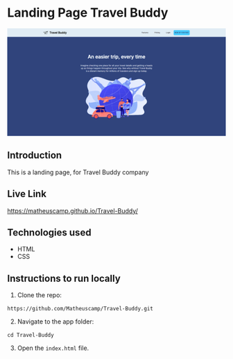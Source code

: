 # Landing Page Travel Buddy

<img src="./images/Travel-Buddy preview.png" alt="Travel-Buddy-preview">

## Introduction

This is a landing page, for Travel Buddy company

## Live Link

https://matheuscamp.github.io/Travel-Buddy/

## Technologies used

- HTML
- CSS

## Instructions to run locally

1. Clone the repo:

```
https://github.com/Matheuscamp/Travel-Buddy.git
```

2. Navigate to the app folder:

```
cd Travel-Buddy
```

3. Open the `index.html` file.
